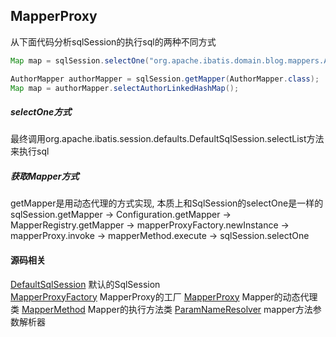 MapperProxy
-----------

从下面代码分析sqlSession的执行sql的两种不同方式

```java
Map map = sqlSession.selectOne("org.apache.ibatis.domain.blog.mappers.AuthorMapper.selectAuthorLinkedHashMap");

AuthorMapper authorMapper = sqlSession.getMapper(AuthorMapper.class);
Map map = authorMapper.selectAuthorLinkedHashMap();
```

##### selectOne方式
最终调用org.apache.ibatis.session.defaults.DefaultSqlSession.selectList方法来执行sql

##### 获取Mapper方式
getMapper是用动态代理的方式实现, 本质上和SqlSession的selectOne是一样的  
sqlSession.getMapper -> Configuration.getMapper -> MapperRegistry.getMapper -> mapperProxyFactory.newInstance -> mapperProxy.invoke -> mapperMethod.execute -> sqlSession.selectOne

#### 源码相关
[DefaultSqlSession](src/main/java/org/apache/ibatis/session/defaults/DefaultSqlSession.java) 默认的SqlSession  
[MapperProxyFactory](src/main/java/org/apache/ibatis/binding/MapperProxyFactory.java) MapperProxy的工厂
[MapperProxy](src/main/java/org/apache/ibatis/binding/MapperProxy.java) Mapper的动态代理类
[MapperMethod](src/main/java/org/apache/ibatis/binding/MapperMethod.java) Mapper的执行方法类
[ParamNameResolver](src/main/java/org/apache/ibatis/reflection/ParamNameResolver.java) mapper方法参数解析器


  